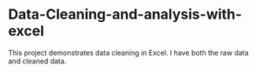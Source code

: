 # Data-Cleaning-and-analysis-with-excel
This project demonstrates data cleaning in Excel. I have both the raw data and cleaned data. 
